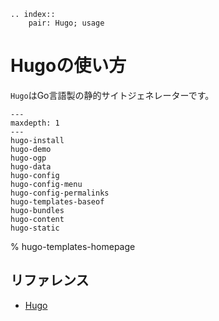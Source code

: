 ```{eval-rst}
.. index::
    pair: Hugo; usage
```

# Hugoの使い方

``Hugo``はGo言語製の静的サイトジェネレーターです。

```{toctree}
---
maxdepth: 1
---
hugo-install
hugo-demo
hugo-ogp
hugo-data
hugo-config
hugo-config-menu
hugo-config-permalinks
hugo-templates-baseof
hugo-bundles
hugo-content
hugo-static
```

% hugo-templates-homepage

## リファレンス

- [Hugo](https://gohugo.io/)
